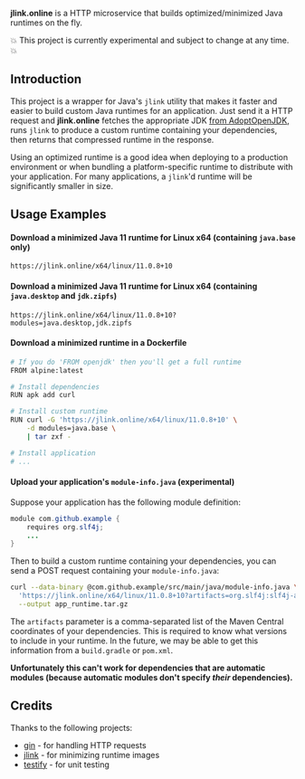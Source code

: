 **jlink.online** is a HTTP microservice that builds optimized/minimized Java runtimes on the fly.

:boom: This project is currently experimental and subject to change at any time. :boom:

## Introduction
This project is a wrapper for Java's `jlink` utility that makes it faster and easier to build custom Java runtimes for an application. Just send it a HTTP request and **jlink.online** fetches the appropriate JDK [from AdoptOpenJDK](https://github.com/AdoptOpenJDK), runs `jlink` to produce a custom runtime containing your dependencies, then returns that compressed runtime in the response.

Using an optimized runtime is a good idea when deploying to a production environment or when bundling a platform-specific runtime to distribute with your application. For many applications, a `jlink`'d runtime will be significantly smaller in size.

## Usage Examples
#### Download a minimized Java 11 runtime for Linux x64 (containing `java.base` only)
```
https://jlink.online/x64/linux/11.0.8+10
```

#### Download a minimized Java 11 runtime for Linux x64 (containing `java.desktop` and `jdk.zipfs`)
```
https://jlink.online/x64/linux/11.0.8+10?modules=java.desktop,jdk.zipfs
```

#### Download a minimized runtime in a Dockerfile
```sh
# If you do 'FROM openjdk' then you'll get a full runtime
FROM alpine:latest

# Install dependencies
RUN apk add curl

# Install custom runtime
RUN curl -G 'https://jlink.online/x64/linux/11.0.8+10' \
    -d modules=java.base \
    | tar zxf -

# Install application
# ...
```

#### Upload your application's `module-info.java` (experimental)
Suppose your application has the following module definition:
```java
module com.github.example {
    requires org.slf4j;
    ...
}
```

Then to build a custom runtime containing your dependencies, you can send a POST request containing your `module-info.java`:
```sh
curl --data-binary @com.github.example/src/main/java/module-info.java \
  'https://jlink.online/x64/linux/11.0.8+10?artifacts=org.slf4j:slf4j-api:2.0.0-alpha1' \
  --output app_runtime.tar.gz
```

The `artifacts` parameter is a comma-separated list of the Maven Central coordinates of your dependencies. This is required to know what versions to include in your runtime. In the future, we may be able to get this information from a `build.gradle` or `pom.xml`.

**Unfortunately this can't work for dependencies that are automatic modules (because automatic modules don't specify *their* dependencies).**

## Credits
Thanks to the following projects:

- [gin](https://github.com/gin-gonic/gin) - for handling HTTP requests
- [jlink](https://docs.oracle.com/javase/9/tools/jlink.htm) - for minimizing runtime images
- [testify](https://github.com/stretchr/testify) - for unit testing
